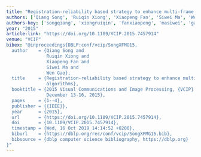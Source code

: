 ```yaml
---
title: "Registration-reliability based strategy to enhance multi-frame super-resolution algorithms"
authors: ['Qiang Song', 'Ruiqin Xiong', 'Xiaopeng Fan', 'Siwei Ma', 'Wen Gao 0001']
authors-key: ['songqiang', 'xiongruiqin', 'fanxiaopeng', 'masiwei', 'gaowen']
year: "2015"
article-link: "https://doi.org/10.1109/VCIP.2015.7457914"
venue: "VCIP"
bibex: "@inproceedings{DBLP:conf/vcip/SongXFMG15,
  author    = {Qiang Song and
               Ruiqin Xiong and
               Xiaopeng Fan and
               Siwei Ma and
               Wen Gao},
  title     = {Registration-reliability based strategy to enhance multi-frame super-resolution
               algorithms},
  booktitle = {2015 Visual Communications and Image Processing, {VCIP} 2015, Singapore,
               December 13-16, 2015},
  pages     = {1--4},
  publisher = {{IEEE}},
  year      = {2015},
  url       = {https://doi.org/10.1109/VCIP.2015.7457914},
  doi       = {10.1109/VCIP.2015.7457914},
  timestamp = {Wed, 16 Oct 2019 14:14:52 +0200},
  biburl    = {https://dblp.org/rec/conf/vcip/SongXFMG15.bib},
  bibsource = {dblp computer science bibliography, https://dblp.org}
}"
---
```

